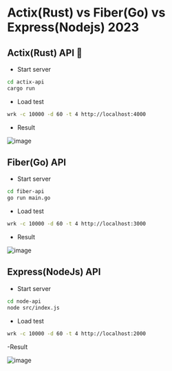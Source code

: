 # Actix(Rust) vs Fiber(Go) vs Express(Nodejs) 2023

## Actix(Rust) API 🦀

-  Start server

```bash
cd actix-api
cargo run
```

-  Load test

```bash
wrk -c 10000 -d 60 -t 4 http://localhost:4000
```

-  Result

![image](https://user-images.githubusercontent.com/71545960/215142198-072675a5-62dd-4ec2-a650-67fffb149f5d.png)

## Fiber(Go) API

-  Start server

```bash
cd fiber-api
go run main.go

```

-  Load test

```bash
wrk -c 10000 -d 60 -t 4 http://localhost:3000
```

-  Result

![image](https://user-images.githubusercontent.com/71545960/215142606-d3bfccaa-2b92-4f22-a4a4-b175cb802f2b.png)

## Express(NodeJs) API

-  Start server

```bash
cd node-api
node src/index.js

```

-  Load test

```bash
wrk -c 10000 -d 60 -t 4 http://localhost:2000
```

-Result

![image](https://user-images.githubusercontent.com/71545960/215148138-c3193c67-bf1a-4769-a174-6a8945df3a60.png)

